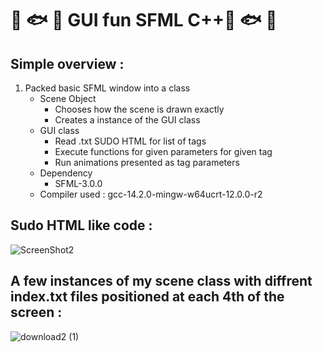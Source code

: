 # :tropical_fish: :fish: :tropical_fish: GUI fun SFML C++:tropical_fish: :fish: :tropical_fish:

## Simple overview :
1. Packed basic SFML window into a class
   - Scene Object
      - Chooses how the scene is drawn exactly
      - Creates a instance of the GUI class
   - GUI class
      - Read .txt SUDO HTML for list of tags
      - Execute functions for given parameters for given tag
      - Run animations presented as tag parameters
   - Dependency
      - SFML-3.0.0
   - Compiler used : gcc-14.2.0-mingw-w64ucrt-12.0.0-r2

## Sudo HTML like code :
![ScreenShot2](https://github.com/user-attachments/assets/400dd095-cef5-4be4-9b02-544e7ab74a9e)

## A few instances of my scene class with diffrent index.txt files positioned at each 4th of the screen :
![download2 (1)](https://github.com/user-attachments/assets/e9ed4f4e-8af9-4544-b50b-52f883e132b7)
